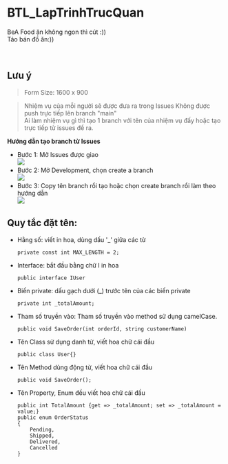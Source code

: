 # BTL_LapTrinhTrucQuan
BeA Food ăn không ngon thì cút :))</br>
 Táo bán đồ ăn:))</br>
</br></br>

 ## Lưu ý
 >Form Size: 1600 x 900</br>

 >Nhiệm vụ của mỗi người sẽ được đưa ra trong Issues
 >Không được push trực tiếp lên branch "main"</br>
 >Ai làm nhiệm vụ gì thì tạo 1 branch với tên của nhiệm vụ đấy hoặc tạo trực tiếp từ issues đề ra.

**Hướng dẫn tạo branch từ Issues**</br>

- Bước 1: Mở Issues được giao</br>
![](https://drive.google.com/uc?export=view&id=1fztRlvER6tcHL95-RJ0yTG0rP6UxMdv3)</br>
- Bước 2: Mở Development, chọn create a branch</br>
![](https://drive.google.com/uc?export=view&id=1V-FvTnSiyO27_gcDzq9gA3dbs0APmfIk)
- Bước 3: Copy tên branch rồi tạo hoặc chọn create branch rồi làm theo hướng dẫn</br>
![](https://drive.google.com/uc?export=view&id=1V2zOH4RaK0S7tnxs9Fm1ZE_pEfOVjai6)



## Quy tắc đặt tên:
- Hằng số: viết in hoa, dùng dấu '_' giữa các từ</br>

  `private const int MAX_LENGTH = 2;`

- Interface: bắt đầu bằng chữ I in hoa</br>

   `public interface IUser`

- Biến private: dấu gạch dưới (_) trước tên của các biến private</br>

   `private int _totalAmount;`

- Tham số truyền vào: Tham số truyền vào method sử dụng camelCase.</br>

   `public void SaveOrder(int orderId, string customerName)`
 
- Tên Class sử dụng danh từ, viết hoa chữ cái đầu</br>

   `public class User{}`

- Tên Method dùng động từ, viết hoa chữ cái đầu</br>

   `public void SaveOrder();`

- Tên Property, Enum đều viết hoa chữ cái đầu</br>

   ```
   public int TotalAmount {get => _totalAmount; set => _totalAmount = value;}
   public enum OrderStatus
   {
       Pending,
       Shipped,
       Delivered,
       Cancelled
   }
   ```
